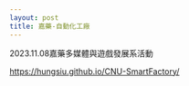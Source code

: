 ```yaml
---
layout: post
title: 嘉藥-自動化工廠
---
```


2023.11.08嘉藥多媒體與遊戲發展系活動

https://hungsiu.github.io/CNU-SmartFactory/